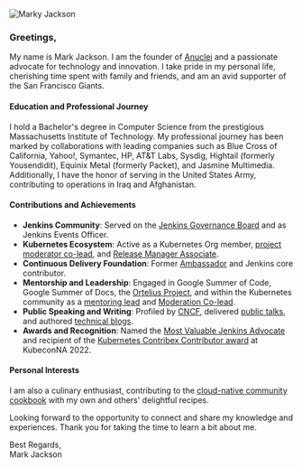 ![Marky Jackson](https://i.ibb.co/zPzLYSB/IMG-0669.jpg)

### Greetings,

My name is Mark Jackson. I am the founder of [Anuclei](https://anuclei.com) and a passionate advocate for technology and innovation. I take pride in my personal life, cherishing time spent with family and friends, and am an avid supporter of the San Francisco Giants.

#### Education and Professional Journey

I hold a Bachelor's degree in Computer Science from the prestigious Massachusetts Institute of Technology. My professional journey has been marked by collaborations with leading companies such as Blue Cross of California, Yahoo!, Symantec, HP, AT&T Labs, Sysdig, Hightail (formerly Yousendidit), Equinix Metal (formerly Packet), and Jasmine Multimedia. Additionally, I have the honor of serving in the United States Army, contributing to operations in Iraq and Afghanistan.

#### Contributions and Achievements

- **Jenkins Community**: Served on the [Jenkins Governance Board](https://groups.google.com/g/jenkinsci-dev/c/JusGlXCwbx0/m/2yHT3BFcAAAJ) and as Jenkins Events Officer.
- **Kubernetes Ecosystem**: Active as a Kubernetes Org member, [project moderator co-lead](https://github.com/kubernetes/community/pull/5783#issuecomment-841935980), and [Release Manager Associate](https://github.com/markyjackson-taulia/sig-release/blob/master/release-managers.md).
- **Continuous Delivery Foundation**: Former [Ambassador](https://cd.foundation/ambassador-program-overview-application/community-ambassador-cohort20/) and Jenkins core contributor.
- **Mentorship and Leadership**: Engaged in Google Summer of Code, Google Summer of Docs, the [Ortelius Project](https://ortelius.io), and within the Kubernetes community as a [mentoring lead](https://github.com/kubernetes/community/blob/master/mentoring/OWNERS#L6) and [Moderation Co-lead](https://github.com/kubernetes/community/blob/master/communication/moderators.md).
- **Public Speaking and Writing**: Profiled by [CNCF](https://www.cncf.io/blog/2020/02/18/why-i-contribute-to-the-open-source-community-and-you-should-too/), delivered [public talks](https://www.youtube.com/watch?v=h4hKSXjCqyI), and authored [technical blogs](https://cd.foundation/blog/2020/05/29/mlops-an-introduction/).
- **Awards and Recognition**: Named the [Most Valuable Jenkins Advocate](https://www.businesswire.com/news/home/20200924005128/en/DevOps-World-2020-Award-Winners-Announced) and recipient of the [Kubernetes Contribex Contributor award](https://www.kubernetes.dev/community/awards/2022/#contributor-experience) at KubeconNA 2022.

#### Personal Interests

I am also a culinary enthusiast, contributing to the [cloud-native community cookbook](https://github.com/cncf/cloud-native-community-cookbook) with my own and others' delightful recipes.

Looking forward to the opportunity to connect and share my knowledge and experiences. Thank you for taking the time to learn a bit about me.

Best Regards,  
Mark Jackson  
